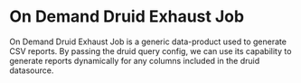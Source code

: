 # On Demand Druid Exhaust Job

On Demand Druid Exhaust Job is a generic data-product used to generate CSV reports. By passing the druid query config, we can use its capability to generate reports dynamically for any columns included in the druid datasource.

